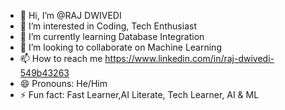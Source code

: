 - 👋 Hi, I’m @RAJ DWIVEDI
- 👀 I’m interested in Coding, Tech Enthusiast
- 🌱 I’m currently learning Database Integration
- 💞️ I’m looking to collaborate on Machine Learning
- 📫 How to reach me https://www.linkedin.com/in/raj-dwivedi-549b43263
- 😄 Pronouns: He/Him
- ⚡ Fun fact: Fast Learner,AI Literate, Tech Learner, AI & ML

